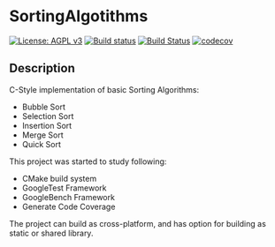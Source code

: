 # SortingAlgotithms
[![License: AGPL v3](https://img.shields.io/badge/License-AGPL%20v3-blue.svg)](https://www.gnu.org/licenses/agpl-3.0) [![Build status](https://ci.appveyor.com/api/projects/status/obodicnmqutvl025?svg=true)](https://ci.appveyor.com/project/sauvik3/sortingalgotithms)
 [![Build Status](https://travis-ci.org/sauvik3/SortingAlgotithms.svg?branch=master)](https://travis-ci.org/sauvik3/SortingAlgotithms) [![codecov](https://codecov.io/gh/sauvik3/SortingAlgotithms/branch/master/graph/badge.svg?token=GCHQY6BNME)](https://codecov.io/gh/sauvik3/SortingAlgotithms)

Description
-------------------------------------------------------

C-Style implementation of basic Sorting Algorithms:
* Bubble Sort
* Selection Sort
* Insertion Sort
* Merge Sort
* Quick Sort

This project was started to study following:
* CMake build system
* GoogleTest Framework
* GoogleBench Framework
* Generate Code Coverage

The project can build as cross-platform, and has option for building as static or shared library.
